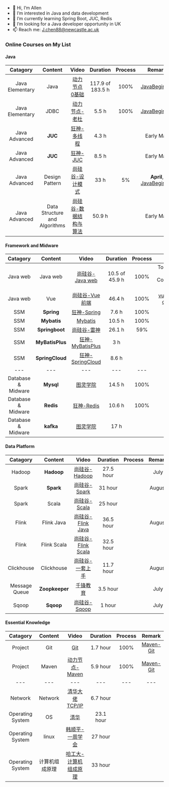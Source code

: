- 👋 Hi, I’m Allen
- 👀 I’m interested in Java and data development
- 🌱 I’m currently learning Spring Boot, JUC, Redis
- 💞️ I’m looking for a Java developer opportunity in UK
- 📫 Reach me: J.chen88@newcastle.ac.uk

### Online Courses on My List
#### Java
| Catagory | Content | Video | Duration | Process | Remark |
:-: | :-: | :-: | :-: | :-:| :-:|
| Java Elementary | Java | [动力节点 0基础](https://www.bilibili.com/video/BV1Rx411876f) | 117.9 of 183.5 h | 100% | [JavaBeginner](https://github.com/AllenChen97/JavaBeginner) |
| Java Elementary | JDBC | [动力节点-老杜](https://www.bilibili.com/video/BV1Bt41137iB) | 5.5 h | 100% | [JavaBeginner](https://github.com/AllenChen97/JavaBeginner) |
| Java Advanced | **JUC** | [狂神-多线程](https://www.bilibili.com/video/BV1V4411p7EF) | 4.3 h |  | Early May |
| Java Advanced | **JUC** | [狂神-JUC](https://www.bilibili.com/video/BV1B7411L7tE) | 8.5 h |  | Early May |
| Java Advanced | Design Pattern | [尚硅谷-设计模式](https://www.bilibili.com/video/BV1G4411c7N4) | 33 h | 5% | **April**, [JavaBeginner](https://github.com/AllenChen97/JavaBeginner)
| Java Advanced | Data Structure and Algorithms | [尚硅谷-数据结构与算法](https://www.bilibili.com/video/BV1E4411H73v) | 50.9 h |   | Early May |

#### Framework and Midware
| Catagory | Content | Video | Duration | Process | Remark |
:-: | :-: | :-: | :-: | :-:| :-:|
| Java web |Java web| [尚硅谷-Java web](https://www.bilibili.com/video/BV1Y7411K7zz) | 10.5 of 45.9 h | 100% | Tomcat, Servlet, Ajax, Cookie&Session. [JavaWeb](https://github.com/AllenChen97/JavaWeb) |
| Java web | Vue | [尚硅谷-Vue前端](https://www.bilibili.com/video/BV1Zy4y1K7SH)| 46.4 h | 100% |  [vue-tags](https://github.com/AllenChen97/vue-tags), [vue-components](https://github.com/AllenChen97/vue-components) |
| SSM | **Spring** | [狂神-Spring](https://www.bilibili.com/video/BV1WE411d7Dv) | 7.6 h | 100% | [JavaWeb](https://github.com/AllenChen97/JavaWeb) |
| SSM | **Mybatis** | [Mybatis](https://www.bilibili.com/video/BV1wV411e76e) | 10.5 h | 100% | [JavaWeb](https://github.com/AllenChen97/JavaWeb) |
| SSM | **Springboot** | [尚硅谷-雷神](https://www.bilibili.com/video/BV19K4y1L7MT) | 26.1 h | 59% | [JavaWeb](https://github.com/AllenChen97/JavaWeb) |
| SSM | **MyBatisPlus** | [狂神-MyBatisPlus](https://www.bilibili.com/video/BV17E411N7KN) | 3 h |  | Later May |
| SSM | **SpringCloud** | [狂神-SpringCloud](https://www.bilibili.com/video/BV1jJ411S7xr) | 8.6 h |  | Later May |
--- | --- | ---| ---| ---| ---|
| Database & Midware | **Mysql** | [图灵学院](https://www.bilibili.com/video/BV1ev41137G5) | 14.5 h | 100% | **Early April** |
| Database & Midware | **Redis** | [狂神-Redis](https://www.bilibili.com/video/BV1S54y1R7SB) | 10.6 h | 100% | **Mid April** |
| Database & Midware | **kafka** | [图灵学院](https://www.bilibili.com/video/BV1ev41137G5) | 17 h |  | **Mid April** |

#### Data Platform
| Catagory | Content | Video | Duration | Process | Remark |
:-: | :-: | :-: | :-: | :-:| :-:|
| Hadoop | **Hadoop** | [尚硅谷-Hadoop](https://www.bilibili.com/video/BV1Qp4y1n7EN?spm_id_from=333.999.0.0) | 27.5 hour |  | July |
| Spark | **Spark** | [尚硅谷-Spark](https://www.bilibili.com/video/BV11A411L7CK?spm_id_from=333.999.0.0) | 31 hour |  | August |
| Spark | Scala | [尚硅谷-Scala](https://www.bilibili.com/video/BV1Xh411S7bP?spm_id_from=333.999.0.0) | 25 hour |
| Flink | Flink Java | [尚硅谷-Flink Java](https://www.bilibili.com/video/BV1qy4y1q728?spm_id_from=333.999.0.0) | 36.5 hour |  | August |
| Flink | Flink Scala | [尚硅谷-Flink Scala](https://www.bilibili.com/video/BV1gJ411Q72x?spm_id_from=333.999.0.0) | 32.5 hour |
| Clickhouse | Clickhouse | [尚硅谷-一套上手](https://www.bilibili.com/video/BV1Yh411z7os?spm_id_from=333.337.search-card.all.click) | 11.7 hour |  | August |
| Message Queue | **Zoopkeeper** | [千锋教育](https://www.bilibili.com/video/BV1Ph411n7Ep?spm_id_from=333.999.0.0) | 3.5 hour |  | July |
| Sqoop | **Sqoop** | [尚硅谷-Sqoop](https://www.bilibili.com/video/BV1jb411A7tc?spm_id_from=333.999.0.0) | 1 hour |  | July |

#### Essential Knowledge
| Catagory | Content | Video | Duration | Process | Remark |
:-: | :-: | :-: | :-: | :-:| :-:|
| Project | Git | [Git](https://www.bilibili.com/video/BV1FE411P7B3) | 1.7 hour | 100% | [Maven-Git](https://github.com/AllenChen97/Maven-Git) |
| Project | Maven | [动力节点-Maven](https://www.bilibili.com/video/BV1dp4y1Q7Hf) | 5.9 hour | 100% | [Maven-Git](https://github.com/AllenChen97/Maven-Git) |
--- | --- | ---| ---| ---| ---|
| Network | Network | [清华大佬TCP/IP](https://www.bilibili.com/video/BV1Vy4y177YB?spm_id_from=333.999.0.0) | 6.7 hour |
| Operating System | OS | [清华](https://www.bilibili.com/video/BV1uW411f72n?spm_id_from=333.999.0.0) | 23.1 hour |
| Operating System | linux | [韩顺平-一周学会](https://www.bilibili.com/video/BV1Sv411r7vd?spm_id_from=333.999.0.0) | 27 hour |
| Operating System | 计算机组成原理 | [哈工大-计算机组成原理](https://www.bilibili.com/video/BV1t4411e7LH?spm_id_from=333.999.0.0) | 33 hour |


<!---
AllenChen97/AllenChen97 is a ✨ special ✨ repository because its `README.md` (this file) appears on your GitHub profile.
You can click the Preview link to take a look at your changes.
--->
